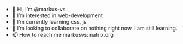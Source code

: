 - 👋 Hi, I’m @markus-vs
- 👀 I’m interested in web-development
- 🌱 I’m currently learning css, js
- 💞️ I’m looking to collaborate on nothing right now. I am still learning.
- 📫 How to reach me markusvs:matrix.org

<!---
markus-vs/markus-vs is a ✨ special ✨ repository because its `README.md` (this file) appears on your GitHub profile.
You can click the Preview link to take a look at your changes.
--->
